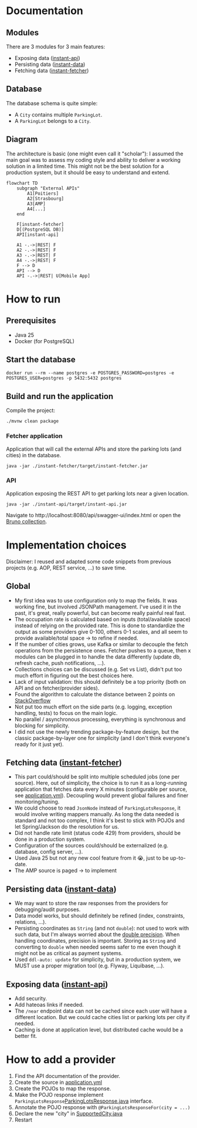 # Documentation

## Modules

There are 3 modules for 3 main features:

* Exposing data ([instant-api](instant-api))
* Persisting data ([instant-data](instant-data))
* Fetching data ([instant-fetcher](instant-fetcher))

## Database

The database schema is quite simple:

- A `City` contains multiple `ParkingLot`.
- A `ParkingLot` belongs to a `City`.

## Diagram

The architecture is basic (one might even call it "scholar"): I assumed the main goal was to assess my coding style and ability to deliver a working solution in a limited time.
This might not be the best solution for a production system, but it should be easy to understand and extend.

```mermaid
flowchart TD
    subgraph "External APIs"
        A1[Poitiers]
        A2[Strasbourg]
        A3[AMP]
        A4[...]
    end

    F[instant-fetcher]
    D[(PostgreSQL DB)]
    API[instant-api]

    A1 -.->|REST| F
    A2 -.->|REST| F
    A3 -.->|REST| F
    A4 -.->|REST| F
    F --> D
    API --> D
    API -.->|REST| U[Mobile App]
```

# How to run

## Prerequisites

- Java 25
- Docker (for PostgreSQL)

## Start the database

```shell
docker run --rm --name postgres -e POSTGRES_PASSWORD=postgres -e POSTGRES_USER=postgres -p 5432:5432 postgres
```

## Build and run the application

Compile the project:

```shell
./mvnw clean package
```


### Fetcher application

Application that will call the external APIs and store the parking lots (and cities) in the database.

```shell
java -jar ./instant-fetcher/target/instant-fetcher.jar
```

### API

Application exposing the REST API to get parking lots near a given location.

```shell
java -jar ./instant-api/target/instant-api.jar
```

Navigate to http://localhost:8080/api/swagger-ui/index.html or open the [Bruno collection](instant-bruno).

# Implementation choices

Disclaimer: I reused and adapted some code snippets from previous projects (e.g. AOP, REST service, ...) to save time.

## Global

* My first idea was to use configuration only to map the fields. It was working fine, but involved JSONPath management. I've used it in the past, it's great, really powerful, but
  can become really painful real fast.
* The occupation rate is calculated based on inputs (total/available space) instead of relying on the provided rate. This is done to standardize the output as some providers give
  0-100, others 0-1 scales, and all seem to provide available/total space -> to refine if needed.
* If the number of cities grows, use Kafka or similar to decouple the fetch operations from the persistence ones. Fetcher pushes to a queue, then x modules can be plugged in to handle the data differently (update db, refresh cache, push notifications, ...).
* Collections choices can be discussed (e.g. Set vs List), didn't put too much effort in figuring out the best choices here.
* Lack of input validation: this should definitely be a top priority (both on API and on fetcher/provider sides).
* Found the algorithm to calculate the distance between 2 points on [StackOverflow](https://stackoverflow.com/a/16794680)
* Not put too much effort on the side parts (e.g. logging, exception handling, tests) to focus on the main logic.
* No parallel / asynchronous processing, everything is synchronous and blocking for simplicity.
* I did not use the newly trending package-by-feature design, but the classic package-by-layer one for simplicity (and I don't think everyone's ready for it just yet).

## Fetching data ([instant-fetcher](instant-fetcher))

* This part could/should be split into multiple scheduled jobs (one per source). Here, out of simplicity, the choice is to run it as a long-running application that fetches data every X
  minutes (configurable per source, see [application.yml](instant-fetcher/src/main/resources/application.yml)). Decoupling would prevent global failures and finer monitoring/tuning.
* We could choose to read `JsonNode` instead of `ParkingLotsResponse`, it would involve writing mappers manually. As long the data needed is standard and not too complex, I think
  it's best to stick with POJOs and let Spring/Jackson do the resolution for us.
* Did not handle rate limit (status code 429) from providers, should be done in a production system.
* Configuration of the sources could/should be externalized (e.g. database, config server, ...).
* Used Java 25 but not any new cool feature from it 😭, just to be up-to-date.
* The AMP source is paged -> to implement

## Persisting data ([instant-data](instant-data))

* We may want to store the raw responses from the providers for debugging/audit purposes.
* Data model works, but should definitely be refined (index, constraints, relations, ...).
* Persisting coordinates as `String` (and not `double`): not used to work with such data, but I'm always worried about
  the [double precision](https://www.baeldung.com/java-double-precision-issue). When handling coordinates, precision is important. Storing as `String` and converting to `double`
  when
  needed seems safer to me even though it might not be as critical as payment systems.
* Used `ddl-auto: update` for simplicity, but in a production system, we MUST use a proper migration tool (e.g. Flyway, Liquibase, ...).

## Exposing data ([instant-api](instant-api))

* Add security.
* Add hateoas links if needed.
* The `/near` endpoint data can not be cached since each user will have a different location. But we could cache cities list or parking lots per city if needed.
* Caching is done at application level, but distributed cache would be a better fit.

# How to add a provider

1. Find the API documentation of the provider.
2. Create the source in [application.yml](instant-fetcher/src/main/resources/application.yml)
3. Create the POJOs to map the response.
4. Make the POJO response implement `ParkingLotsResponse`[ParkingLotsResponse.java](instant-fetcher/src/main/java/com/instant/fetcher/model/ParkingLotsResponse.java) interface.
5. Annotate the POJO response with `@ParkingLotsResponseFor(city = ...)`
6. Declare the new "city" in [SupportedCity.java](instant-fetcher/src/main/java/com/instant/fetcher/model/SupportedCity.java)
7. Restart